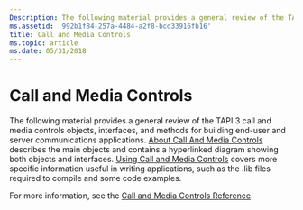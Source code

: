 ```yaml
---
Description: The following material provides a general review of the TAPI 3 call and media controls objects, interfaces, and methods for building end-user and server communications applications.
ms.assetid: '992b1f84-257a-4484-a2f8-bcd33916fb16'
title: Call and Media Controls
ms.topic: article
ms.date: 05/31/2018
---
```


# Call and Media Controls

The following material provides a general review of the TAPI 3 call and media controls objects, interfaces, and methods for building end-user and server communications applications. [About Call And Media Controls](about-call-and-media-controls.md) describes the main objects and contains a hyperlinked diagram showing both objects and interfaces. [Using Call and Media Controls](using-call-and-media-controls.md) covers more specific information useful in writing applications, such as the .lib files required to compile and some code examples.

For more information, see the [Call and Media Controls Reference](call-and-media-controls-reference.md).

 

 



